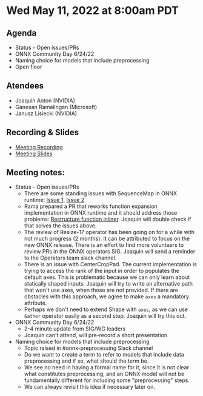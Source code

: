 <!--- SPDX-License-Identifier: Apache-2.0 -->

# Wed May 11, 2022 at 8:00am PDT

## Agenda
* Status - Open issues/PRs
* ONNX Community Day 6/24/22
* Naming choice for models that include preprocessing
* Open floor

## Atendees
* Joaquin Anton (NVIDIA)
* Ganesan Ramalingan (Microsoft)
* Janusz Lisiecki (NVIDIA)

## Recording & Slides

* [Meeting Recording](https://lists.lfaidata.foundation/g/onnx-wg-preprocessing/files/onnx_preprocessing_20220608.mp4)
* [Meeting Slides](slides/20220608_slides.pdf)

## Meeting notes:

* Status - Open issues/PRs
    - There are some standing issues with SequenceMap in ONNX runtime: [Issue 1](https://github.com/microsoft/onnxruntime/issues/10876), [Issue 2](https://github.com/microsoft/onnxruntime/issues/10698)
    - Rama prepared a PR that reworks function expansion implementation in ONNX runtime and it should address those problems: [Restructure function inliner](https://github.com/microsoft/onnxruntime/pull/11731). Joaquin will double check if that solves the issues above.
    - The review of Resize-17 operator has been going on for a while with not much progress (2 months). It can be attributed to focus on the new ONNX release. There is an effort to find more volunteers to review PRs in the ONNX operators SIG. Joaquin will send a reminder to the Operators team slack channel.
    - There is an issue with CenterCropPad. The current implementation is trying to access the rank of the input in order to populates the default axes. This is problematic because we can only learn about statically shaped inputs. Joaquin will try to write an alternative path that won't use axes, when those are not provided. If there are obstacles with this approach, we agree to make `axes` a mandatory attribute.
    - Perhaps we don't need to extend Shape with `axes`, as we can use `Gather` operator easily as a second step. Joaquin will try this out.
* ONNX Community Day 6/24/22
    - 2-4 minute update from SIG/WG leaders
    - Joaquin can't attend, will pre-record a short presentation
* Naming choice for models that include preprocessing
    - Topic raised in #onnx-preprocessing Slack channel
    - Do we want to create a term to refer to models that include data preprocessing and if so, what should the term be.
    - We see no need in having a formal name for it, since it is not clear what constitutes preprocessing, and an ONNX model will not be fundamentally different for including some "preprocessing" steps.
    - We can always revisit this idea if necessary later on.
